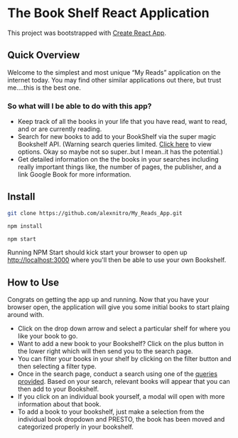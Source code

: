 # The Book Shelf React Application

This project was bootstrapped with [Create React App](https://github.com/facebookincubator/create-react-app).

## Quick Overview
Welcome to the simplest and most unique “My Reads” application on the internet today. You may find other similar applications out there, but trust me….this is the best one.

### So what will I be able to do with this app?
* Keep track of all the books in your life that you have read, want to read, and or are currently reading.
* Search for new books to add to your BookShelf via the super magic Bookshelf API. (Warning search queries limited. [Click here](https://github.com/udacity/reactnd-project-myreads-starter/blob/master/SEARCH_TERMS.md) to view options. Okay so maybe not so super..but I mean..it has the potential.)
* Get detailed information on the the books in your searches including really important things like, the number of pages, the publisher, and a link Google Book for more information.

## Install

```sh
git clone https://github.com/alexnitro/My_Reads_App.git

npm install

npm start
```

Running NPM Start should kick start your browser to open up [http://localhost:3000](http://localhost:3000) where you'll then be able to use your own Bookshelf.

## How to Use

Congrats on getting the app up and running. Now that you have your browser open, the application will give you some initial books to start plaing around with.

* Click on the drop down arrow and select a particular shelf for where you like your book to go.
* Want to add a new book to your Bookshelf? Click on the plus button in the lower right which will then send you to the search page.
* You can filter your books in your shelf by clicking on the filter button and then selecting a filter type.
* Once in the search page, conduct a search using one of the [queries provided](https://github.com/udacity/reactnd-project-myreads-starter/blob/master/SEARCH_TERMS.md). Based on your search, relevant books will appear that you can then add to your Bookshelf.
* If you click on an individual book yourself, a modal will open with more information about that book.
* To add a book to your bookshelf, just make a selection from the individual book dropdown and PRESTO, the book has been moved and categorized properly in your bookshelf.


